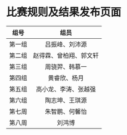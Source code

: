 # 比赛规则及结果发布页面

| 组号 | 组员 | 
| ---------- | :-----------:  |
| 第一组 | 吕振峰、刘沛源 | 
| 第二组 | 赵得霖、曾柏翔、郭文轩 | 
| 第三组 | 周骁羿、韩慕一 | 
| 第四组 | 黄睿欣、杨月 | 
| 第五组 | 高小龙、李涛、张越强 | 
| 第六组 | 陶志坤、王琪源 | 
| 第七周 | 朱智鹏、何馨怡 | 
| 第八周 | 刘鸿博 | 
